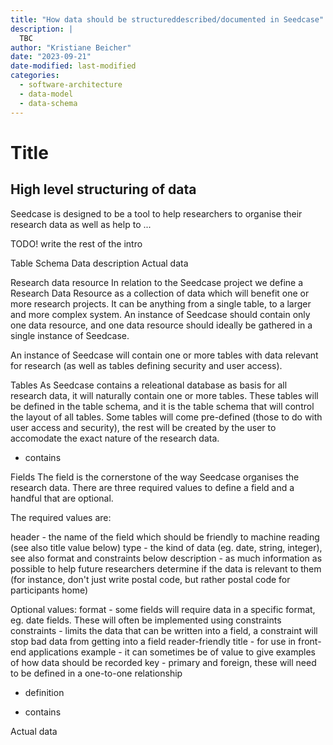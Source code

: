 ```yaml
---
title: "How data should be structureddescribed/documented in Seedcase"
description: |
  TBC
author: "Kristiane Beicher"
date: "2023-09-21"
date-modified: last-modified
categories:
  - software-architecture
  - data-model
  - data-schema
---
```


# Title

## High level structuring of data

Seedcase is designed to be a tool to help researchers to organise their research data as well as help to ...

TODO!  write the rest of the intro

Table Schema
Data description
Actual data

Research data resource
In relation to the Seedcase project we define a Research Data Resource as a collection of data which will benefit one or more research projects.  It can be anything from a single table, to a larger and more complex system.  An instance of Seedcase should contain only one data resource, and one data resource should ideally be gathered in a single instance of Seedcase.

An instance of Seedcase will contain one or more tables with data relevant for research (as well as tables defining security and user access).

Tables
As Seedcase contains a releational database as basis for all research data, it will naturally contain one or more tables.  These tables will be defined in the table schema, and it is the table schema that will control the layout of all tables.  Some tables will come pre-defined (those to do with user access and security), the rest will be created by the user to accomodate the exact nature of the research data.  

- contains

Fields 
The field is the cornerstone of the way Seedcase organises the research data.  There are three required values to define a field and a handful that are optional.

The required values are:

header - the name of the field which should be friendly to machine reading (see also title value below)
type - the kind of data (eg. date, string, integer), see also format and constraints below
description - as much information as possible to help future researchers determine if the data is relevant to them (for instance, don't just write postal code, but rather postal code for participants home)

Optional values:
format - some fields will require data in a specific format, eg. date fields.  These will often be implemented using constraints
constraints - limits the data that can be written into a field, a constraint will stop bad data from getting into a field
reader-friendly title - for use in front-end applications
example - it can sometimes be of value to give examples of how data should be recorded
key - primary and foreign, these will need to be defined in a one-to-one relationship

- definition

- contains

Actual data
